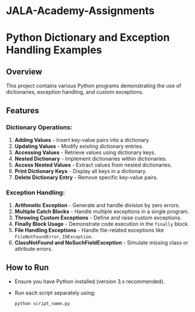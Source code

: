 # JALA-Academy-Assignments

# Python Dictionary and Exception Handling Examples

## Overview
This project contains various Python programs demonstrating the use of dictionaries, exception handling, and custom exceptions.

## Features

### Dictionary Operations:
1. **Adding Values** - Insert key-value pairs into a dictionary.
2. **Updating Values** - Modify existing dictionary entries.
3. **Accessing Values** - Retrieve values using dictionary keys.
4. **Nested Dictionary** - Implement dictionaries within dictionaries.
5. **Access Nested Values** - Extract values from nested dictionaries.
6. **Print Dictionary Keys** - Display all keys in a dictionary.
7. **Delete Dictionary Entry** - Remove specific key-value pairs.

### Exception Handling:
1. **Arithmetic Exception** - Generate and handle division by zero errors.
2. **Multiple Catch Blocks** - Handle multiple exceptions in a single program.
3. **Throwing Custom Exceptions** - Define and raise custom exceptions.
4. **Finally Block Usage** - Demonstrate code execution in the `finally` block.
5. **File Handling Exceptions** - Handle file-related exceptions like `FileNotFoundError`, `IOException`.
6. **ClassNotFound and NoSuchFieldException** - Simulate missing class or attribute errors.

## How to Run
- Ensure you have Python installed (version 3.x recommended).
- Run each script separately using:

  ```bash
  python script_name.py
